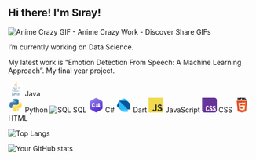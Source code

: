 ## Hi there! I'm Sıray!
 
![Anime Crazy GIF - Anime Crazy Work - Discover   Share GIFs](https://github.com/siraytarim/siraytarim/assets/99121035/a7eb3055-4c77-42c0-bbf7-da3263784a54)
 
  I’m currently working on  Data Science.
  
  My latest work is “Emotion Detection From Speech: A Machine Learning Approach”. My final year project.


<img src="https://raw.githubusercontent.com/github/explore/main/topics/java/java.png" alt="Java" width="30" height="30"> Java  
<img src="https://raw.githubusercontent.com/github/explore/main/topics/python/python.png" alt="Python" width="30" height="30"> Python 
<img src="https://raw.githubusercontent.com/github/explore/main/topics/sql/sql" alt="SQL" width="30" height="30"> SQL 
<img src="https://raw.githubusercontent.com/github/explore/main/topics/csharp/csharp.png" alt="C#" width="30" height="30"> C#
<img src="https://raw.githubusercontent.com/github/explore/main/topics/dart/dart.png" alt="Dart" width="30" height="30"> Dart
<img  src="https://raw.githubusercontent.com/github/explore/main/topics/javascript/javascript.png" alt="JavaScript" width="30" height="30"> JavaScript
<img src="https://raw.githubusercontent.com/github/explore/main/topics/css/css.png" alt="CSS" width="30" height="30"> CSS
<img src="https://raw.githubusercontent.com/github/explore/main/topics/html/html.png" alt="HTML" width="30" height="30"> HTML  

![Top Langs](https://github-readme-stats.vercel.app/api/top-langs/?username=siraytarim&layout=compact)

![Your GitHub stats](https://github-readme-stats.vercel.app/api?username=siraytarim&show_icons=true&theme=radical)
